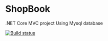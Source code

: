 # ShopBook
.NET Core MVC project Using Mysql database 

[![Build status](https://ci.appveyor.com/api/projects/status/y1xg8hgwacu2sj73/branch/master?svg=true)](https://ci.appveyor.com/project/zhangyan232425/shopbook/branch/master)
